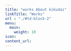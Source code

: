 ```yaml
---
title: "works About kikudai"
linkTitle: "Works"
url : "./#td-block-2"
menu:
  main:
    weight: 10
icon:
content_url:
---
```

